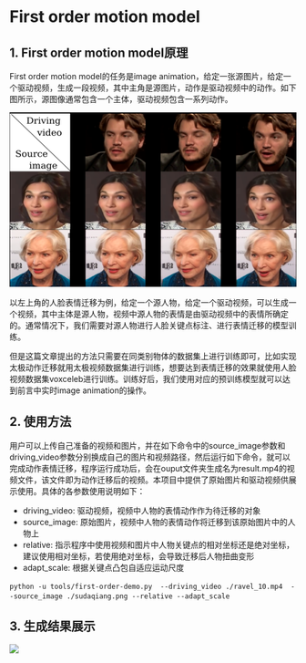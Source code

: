 # First order motion model

## 1. First order motion model原理

First order motion model的任务是image animation，给定一张源图片，给定一个驱动视频，生成一段视频，其中主角是源图片，动作是驱动视频中的动作。如下图所示，源图像通常包含一个主体，驱动视频包含一系列动作。

![](../imgs/fom_demo.png)

以左上角的人脸表情迁移为例，给定一个源人物，给定一个驱动视频，可以生成一个视频，其中主体是源人物，视频中源人物的表情是由驱动视频中的表情所确定的。通常情况下，我们需要对源人物进行人脸关键点标注、进行表情迁移的模型训练。

但是这篇文章提出的方法只需要在同类别物体的数据集上进行训练即可，比如实现太极动作迁移就用太极视频数据集进行训练，想要达到表情迁移的效果就使用人脸视频数据集voxceleb进行训练。训练好后，我们使用对应的预训练模型就可以达到前言中实时image animation的操作。

## 2. 使用方法

用户可以上传自己准备的视频和图片，并在如下命令中的source_image参数和driving_video参数分别换成自己的图片和视频路径，然后运行如下命令，就可以完成动作表情迁移，程序运行成功后，会在ouput文件夹生成名为result.mp4的视频文件，该文件即为动作迁移后的视频。本项目中提供了原始图片和驱动视频供展示使用。具体的各参数使用说明如下：

- driving_video: 驱动视频，视频中人物的表情动作作为待迁移的对象
- source_image: 原始图片，视频中人物的表情动作将迁移到该原始图片中的人物上
- relative: 指示程序中使用视频和图片中人物关键点的相对坐标还是绝对坐标，建议使用相对坐标，若使用绝对坐标，会导致迁移后人物扭曲变形
- adapt_scale: 根据关键点凸包自适应运动尺度

`python -u tools/first-order-demo.py  --driving_video ./ravel_10.mp4  --source_image ./sudaqiang.png --relative --adapt_scale`

## 3. 生成结果展示
![](../imgs/first_order.gif)
